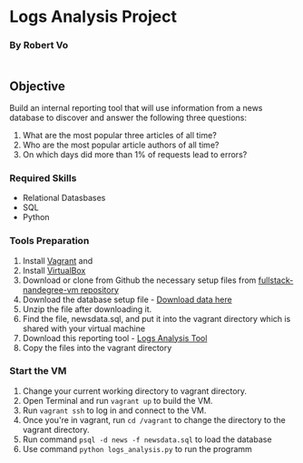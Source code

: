 # Logs Analysis Project
### By Robert Vo<br><br>

## Objective
Build an internal reporting tool that will use information from a news database to discover and answer the following three questions:
1. What are the most popular three articles of all time? 
2. Who are the most popular article authors of all time?
3. On which days did more than 1% of requests lead to errors?

### Required Skills<br>
* Relational Datasbases
* SQL
* Python

### Tools Preparation<br>
1. Install [Vagrant](https://www.vagrantup.com/) and 
2. Install [VirtualBox](https://www.virtualbox.org/)<br>
3. Download or clone from Github the necessary setup files from [fullstack-nandegree-vm repository](https://github.com/udacity/fullstack-nanodegree-vm)</br>
4. Download the database setup file - [Download data here](https://d17h27t6h515a5.cloudfront.net/topher/2016/August/57b5f748_newsdata/newsdata.zip)
5. Unzip the file after downloading it.
6. Find the file, newsdata.sql, and put it into the vagrant directory which is shared with your virtual machine
7. Download this reporting tool - [Logs Analysis Tool](https://github.com/robertvo824/Log-Analysis-Udacity-Project)
8. Copy the files into the vagrant directory

### Start the VM<br>
1. Change  your current working directory to vagrant directory.<br>
2. Open Terminal and run `vagrant up` to build the VM.<br>
3. Run `vagrant ssh` to log in and connect to the VM.<br>
4. Once you're in vagrant, run `cd /vagrant` to change the directory to the vagrant directory.<br>
5. Run command `psql -d news -f newsdata.sql` to load the database<br>
6. Use command `python logs_analysis.py` to run the programm<br>
